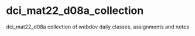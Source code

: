 # dci_mat22_d08a_collection
dci_mat22_d08a collection of webdev daily classes, assignments and notes

